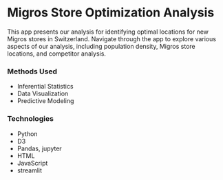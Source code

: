 # Migros Store Optimization Analysis

This app presents our analysis for identifying optimal locations for new Migros stores in Switzerland.
Navigate through the app to explore various aspects of our analysis, including population density, Migros store locations, and competitor analysis.

### Methods Used
* Inferential Statistics
* Data Visualization
* Predictive Modeling

### Technologies
* Python
* D3
* Pandas, jupyter
* HTML
* JavaScript
* streamlit
